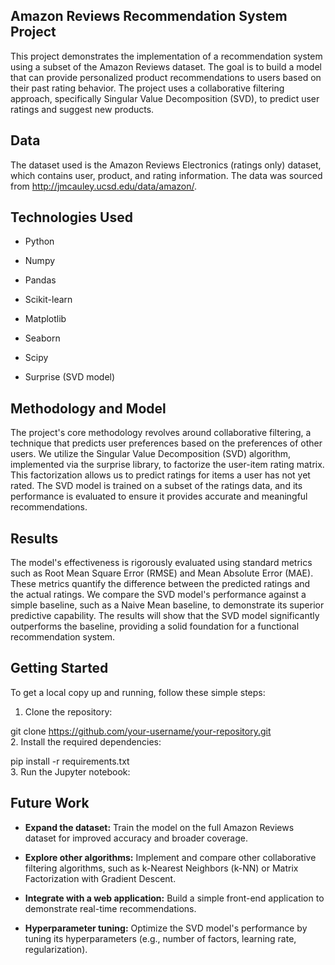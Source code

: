 ## Amazon Reviews Recommendation System Project

This project demonstrates the implementation of a recommendation system using a subset of the Amazon Reviews dataset. The goal is to build a model that can provide personalized product recommendations to users based on their past rating behavior. The project uses a collaborative filtering approach, specifically Singular Value Decomposition (SVD), to predict user ratings and suggest new products.

## Data
The dataset used is the Amazon Reviews Electronics (ratings only) dataset, which contains user, product, and rating information. The data was sourced from http://jmcauley.ucsd.edu/data/amazon/.

## Technologies Used
- Python

- Numpy

- Pandas

- Scikit-learn

- Matplotlib

- Seaborn

- Scipy
  
- Surprise (SVD model)

## Methodology and Model
The project's core methodology revolves around collaborative filtering, a technique that predicts user preferences based on the preferences of other users. We utilize the Singular Value Decomposition (SVD) algorithm, implemented via the surprise library, to factorize the user-item rating matrix. This factorization allows us to predict ratings for items a user has not yet rated. The SVD model is trained on a subset of the ratings data, and its performance is evaluated to ensure it provides accurate and meaningful recommendations.

## Results
The model's effectiveness is rigorously evaluated using standard metrics such as Root Mean Square Error (RMSE) and Mean Absolute Error (MAE). These metrics quantify the difference between the predicted ratings and the actual ratings. We compare the SVD model's performance against a simple baseline, such as a Naive Mean baseline, to demonstrate its superior predictive capability. The results will show that the SVD model significantly outperforms the baseline, providing a solid foundation for a functional recommendation system.

## Getting Started
To get a local copy up and running, follow these simple steps:

1. Clone the repository:

git clone https://github.com/your-username/your-repository.git  
2. Install the required dependencies:

pip install -r requirements.txt  
3. Run the Jupyter notebook:



## Future Work
- **Expand the dataset:** Train the model on the full Amazon Reviews dataset for improved accuracy and broader coverage.

- **Explore other algorithms:** Implement and compare other collaborative filtering algorithms, such as k-Nearest Neighbors (k-NN) or Matrix Factorization with Gradient Descent.

- **Integrate with a web application:** Build a simple front-end application to demonstrate real-time recommendations.

- **Hyperparameter tuning:** Optimize the SVD model's performance by tuning its hyperparameters (e.g., number of factors, learning rate, regularization).
